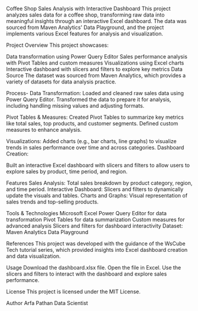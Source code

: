 Coffee Shop Sales Analysis with Interactive Dashboard
This project analyzes sales data for a coffee shop, transforming raw data into meaningful insights through an interactive Excel dashboard. The data was sourced from Maven Analytics' Data Playground, and the project implements various Excel features for analysis and visualization.

Project Overview
This project showcases:

Data transformation using Power Query Editor
Sales performance analysis with Pivot Tables and custom measures
Visualizations using Excel charts
Interactive dashboard with slicers and filters to explore key metrics
Data Source
The dataset was sourced from Maven Analytics, which provides a variety of datasets for data analysis practice.

Process-
Data Transformation:
Loaded and cleaned raw sales data using Power Query Editor.
Transformed the data to prepare it for analysis, including handling missing values and adjusting formats.

Pivot Tables & Measures:
Created Pivot Tables to summarize key metrics like total sales, top products, and customer segments.
Defined custom measures to enhance analysis.

Visualizations:
Added charts (e.g., bar charts, line graphs) to visualize trends in sales performance over time and across categories.
Dashboard Creation:

Built an interactive Excel dashboard with slicers and filters to allow users to explore sales by product, time period, and region.

Features
Sales Analysis: Total sales breakdown by product category, region, and time period.
Interactive Dashboard: Slicers and filters to dynamically update the visuals and tables.
Charts and Graphs: Visual representation of sales trends and top-selling products.

Tools & Technologies
Microsoft Excel
Power Query Editor for data transformation
Pivot Tables for data summarization
Custom measures for advanced analysis
Slicers and filters for dashboard interactivity
Dataset: Maven Analytics Data Playground

References
This project was developed with the guidance of the WsCube Tech tutorial series, which provided insights into Excel dashboard creation and data visualization.

Usage
Download the dashboard.xlsx file.
Open the file in Excel.
Use the slicers and filters to interact with the dashboard and explore sales performance.

License
This project is licensed under the MIT License.

Author
Arfa Pathan
Data Scientist
